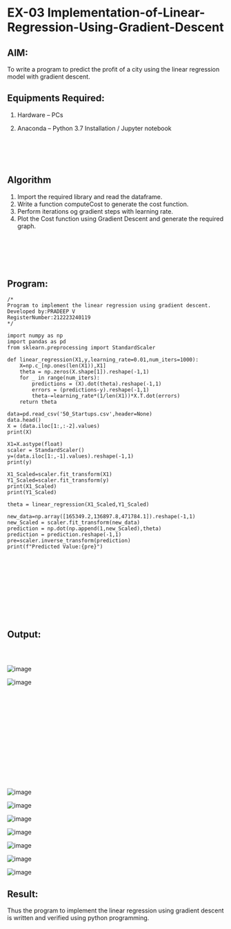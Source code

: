 

# EX-03 Implementation-of-Linear-Regression-Using-Gradient-Descent

## AIM:
To write a program to predict the profit of a city using the linear regression model with gradient descent.

## Equipments Required:
1. Hardware – PCs
2. Anaconda – Python 3.7 Installation / Jupyter notebook

   ```


   


   ```

## Algorithm
1. Import the required library and read the dataframe.
2. Write a function computeCost to generate the cost function.
3. Perform iterations og gradient steps with learning rate.
4. Plot the Cost function using Gradient Descent and generate the required graph.

```






```
## Program:
```
/*
Program to implement the linear regression using gradient descent.
Developed by:PRADEEP V
RegisterNumber:212223240119
*/
```

```
import numpy as np
import pandas as pd
from sklearn.preprocessing import StandardScaler

def linear_regression(X1,y,learning_rate=0.01,num_iters=1000):
    X=np.c_[np.ones(len(X1)),X1]
    theta = np.zeros(X.shape[1]).reshape(-1,1)
    for _ in range(num_iters):
        predictions = (X).dot(theta).reshape(-1,1)
        errors = (predictions-y).reshape(-1,1)
        theta-=learning_rate*(1/len(X1))*X.T.dot(errors)
    return theta
    
data=pd.read_csv('50_Startups.csv',header=None)
data.head()
X = (data.iloc[1:,:-2].values)
print(X)

X1=X.astype(float)
scaler = StandardScaler()
y=(data.iloc[1:,-1].values).reshape(-1,1)
print(y)

X1_Scaled=scaler.fit_transform(X1)
Y1_Scaled=scaler.fit_transform(y)
print(X1_Scaled)
print(Y1_Scaled)

theta = linear_regression(X1_Scaled,Y1_Scaled)

new_data=np.array([165349.2,136897.8,471784.1]).reshape(-1,1)
new_Scaled = scaler.fit_transform(new_data)
prediction = np.dot(np.append(1,new_Scaled),theta)
prediction = prediction.reshape(-1,1)
pre=scaler.inverse_transform(prediction)
print(f"Predicted Value:{pre}")

```

```











```


## Output:

```



```
![image](https://github.com/velupradeep/Implementation-of-Linear-Regression-Using-Gradient-Descent/assets/150329341/077d0ce5-8426-4ee0-8fe3-81e5d81c15dc)



![image](https://github.com/velupradeep/Implementation-of-Linear-Regression-Using-Gradient-Descent/assets/150329341/303ce4d4-5455-4d97-97f6-767b80caddf9)

```
















```


![image](https://github.com/velupradeep/Implementation-of-Linear-Regression-Using-Gradient-Descent/assets/150329341/a13d70c6-25ea-4e8f-bd50-07138782e3bc)


![image](https://github.com/velupradeep/Implementation-of-Linear-Regression-Using-Gradient-Descent/assets/150329341/82f521df-7448-405d-bfa3-f70a8f3a3130)


![image](https://github.com/velupradeep/Implementation-of-Linear-Regression-Using-Gradient-Descent/assets/150329341/02604f35-2ad1-435b-820b-ac691bf19679)


![image](https://github.com/velupradeep/Implementation-of-Linear-Regression-Using-Gradient-Descent/assets/150329341/3431241b-f5c2-4e1d-ba6e-3fb2eab825f2)


![image](https://github.com/velupradeep/Implementation-of-Linear-Regression-Using-Gradient-Descent/assets/150329341/f992952f-c0c8-4b67-b117-2a541abbaf85)


![image](https://github.com/velupradeep/Implementation-of-Linear-Regression-Using-Gradient-Descent/assets/150329341/4f45bac5-f15a-41e6-af56-207217a62af7)


![image](https://github.com/velupradeep/Implementation-of-Linear-Regression-Using-Gradient-Descent/assets/150329341/92e63318-5ecf-439c-aa54-d6bac3b4a8ed)














## Result:
Thus the program to implement the linear regression using gradient descent is written and verified using python programming.
